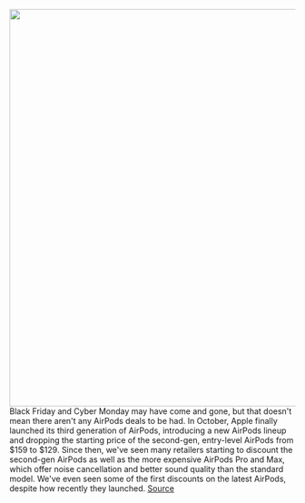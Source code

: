 <img src='https://cdn.vox-cdn.com/thumbor/xCwC4rsYgCu3eqJd7OJ_cmuSSGo=/0x0:2040x1360/1200x800/filters:focal(857x517:1183x843)/cdn.vox-cdn.com/uploads/chorus_image/image/67012059/cwelch_191031_3763_0003.5.jpg' width='700px' /><br/>
Black Friday and Cyber Monday may have come and gone, but that doesn't mean there aren't any AirPods deals to be had. In October, Apple finally launched its third generation of AirPods, introducing a new AirPods lineup and dropping the starting price of the second-gen, entry-level AirPods from $159 to $129. Since then, we've seen many retailers starting to discount the second-gen AirPods as well as the more expensive AirPods Pro and Max, which offer noise cancellation and better sound quality than the standard model. We've even seen some of the first discounts on the latest AirPods, despite how recently they launched.
<a href='https://www.theverge.com/21302051/best-apple-airpods-deals'> Source <a/>